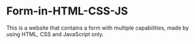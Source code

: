 # Form-in-HTML-CSS-JS
This is a website that contains a form with multiple capabilities, made by using HTML, CSS and JavaScript only.
